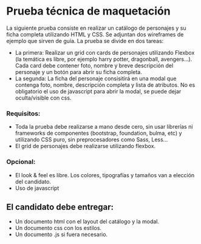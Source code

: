 # Prueba técnica de maquetación

La siguiente prueba consiste en realizar un catálogo de personajes y su ficha completa utilizando HTML y CSS. Se adjuntan dos wireframes de ejemplo que sirven de guía. La prueba se divide en dos tareas:
 
* La primera: Realizar un grid con cards de personajes utilizando Flexbox (la temática es libre, por ejemplo harry potter, dragonball, avengers…). Cada card debe contener foto, nombre y breve descripción del personaje y un botón para abrir su ficha completa.
* La segunda: La ficha del personaje consisitirá en una modal que contenga foto, nombre, descripción completa y lista de atributos. No es obligatorio el uso de javascript para abrir la modal, se puede dejar oculta/visible con css.

### Requisitos:
* Toda la prueba debe realizarse a mano desde cero, sin usar librerías ni frameworks de componentes (bootstrap, foundation, bulma, etc) y utilizando CSS puro, sin preprocesadores como Sass, Less…
* El grid de personajes debe realizarse utilizando flexbox.

### Opcional:
* El look & feel es libre. Los colores, tipografías y tamaños van a elección del candidato.
* Uso de javascript

## El candidato debe entregar:
* Un documento html con el layout del catálogo y la modal.
* Un documento css con los estilos.
* Un documento .js si fuera necesario.


